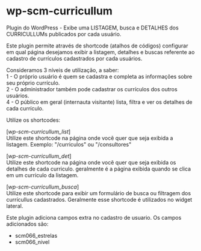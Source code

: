 # wp-scm-curricullum
Plugin do WordPress - Exibe uma LISTAGEM, busca e DETALHES dos CURRICULLUMs publicados por cada usuário.  
  
Este plugin permite através de shortcode (atalhos de códigos) configurar em qual página desejamos exibir a listagem, detalhes e buscas referente ao cadastro de currículos cadastrados por cada usuários.  
  
Consideramos 3 níveis de utilização, a saber:  
1 - O próprio usuário é quem se cadastra e completa as informações sobre seu próprio currículo.  
2 - O administrador também pode cadastrar os currículos dos outros usuários.  
4 - O público em geral (internauta visitante) lista, filtra e ver os detalhes de cada currículo.  
  
Utilize os shortcodes:  
  
[*wp-scm-curricullum_list*]  
Utilize este shortcode na página onde vocẽ quer que seja exibida a listagem. Exemplo: "/curriculos" ou "/consultores"  
  
[*wp-scm-curricullum_det*]  
Utilize este shortcode na página onde vocẽ quer que seja exibida os detalhes de cada curriculo. geralmente é a página exibida quando se clica em um curriculo da listagem.
  
[*wp-scm-curricullum_busca*]  
Utilize este shortcode para exibir um formulário de busca ou filtragem dos currícullus cadastrados. Geralmente esse shortcode é utilizados no widget lateral.  
  
Este plugin adiciona campos extra no cadastro de usuario.
Os campos adicionados são:
- scm066_estrelas  
- scm066_nivel  
  

